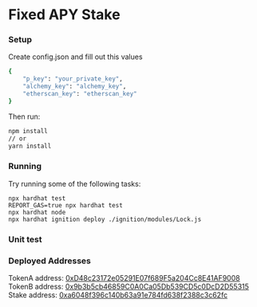 # Fixed APY Stake

### Setup

Create config.json and fill out this values

```bash
{
    "p_key": "your_private_key",
    "alchemy_key": "alchemy_key",
    "etherscan_key": "etherscan_key"
}
```

Then run:

```bash
npm install
// or
yarn install
```

### Running

Try running some of the following tasks:

```shell
npx hardhat test
REPORT_GAS=true npx hardhat test
npx hardhat node
npx hardhat ignition deploy ./ignition/modules/Lock.js
```

### Unit test

### Deployed Addresses

TokenA address: [0xD48c23172e05291E07f689F5a204Cc8E41AF9008](https://sepolia.etherscan.io/address/0xD48c23172e05291E07f689F5a204Cc8E41AF9008)
TokenB address: [0x9b3b5cb46859C0A0Ca05Db539CD5c0DcD2D55315](https://sepolia.etherscan.io/address/0x9b3b5cb46859C0A0Ca05Db539CD5c0DcD2D55315)
Stake address: [0xa6048f396c140b63a91e784fd638f2388c3c62fc](https://sepolia.etherscan.io/address/0xa6048f396c140b63a91e784fd638f2388c3c62fc)
